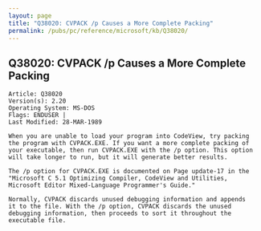 ```yaml
---
layout: page
title: "Q38020: CVPACK /p Causes a More Complete Packing"
permalink: /pubs/pc/reference/microsoft/kb/Q38020/
---
```


## Q38020: CVPACK /p Causes a More Complete Packing

	Article: Q38020
	Version(s): 2.20
	Operating System: MS-DOS
	Flags: ENDUSER |
	Last Modified: 28-MAR-1989
	
	When you are unable to load your program into CodeView, try packing
	the program with CVPACK.EXE. If you want a more complete packing of
	your executable, then run CVPACK.EXE with the /p option. This option
	will take longer to run, but it will generate better results.
	
	The /p option for CVPACK.EXE is documented on Page update-17 in the
	"Microsoft C 5.1 Optimizing Compiler, CodeView and Utilities,
	Microsoft Editor Mixed-Language Programmer's Guide."
	
	Normally, CVPACK discards unused debugging information and appends
	it to the file. With the /p option, CVPACK discards the unused
	debugging information, then proceeds to sort it throughout the
	executable file.
